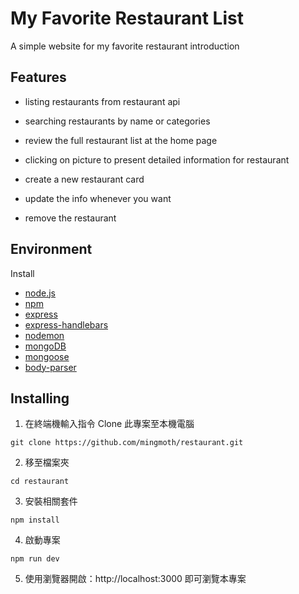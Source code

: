 # My Favorite Restaurant List

A simple website for my favorite restaurant introduction

## Features

- listing restaurants from restaurant api

- searching restaurants by name or categories

- review the full restaurant list at the home page 

- clicking on picture to present detailed information for restaurant

- create a new restaurant card

- update the info whenever you want

- remove the restaurant


## Environment

Install

- [node.js]
- [npm]
- [express]
- [express-handlebars]
- [nodemon]
- [mongoDB]
- [mongoose]
- [body-parser]

## Installing

1. 在終端機輸入指令 Clone 此專案至本機電腦
```
git clone https://github.com/mingmoth/restaurant.git
```
2. 移至檔案夾
```
cd restaurant
```
3. 安裝相關套件
```
npm install
```
4. 啟動專案
```
npm run dev
```
5. 使用瀏覽器開啟：http://localhost:3000 即可瀏覽本專案


[node.js]: https://nodejs.org/
[npm]: https://www.npmjs.com/get-npm
[express]: https://www.npmjs.com/package/express
[express-handlebars]: https://www.npmjs.com/package/express-handlebars
[nodemon]: https://www.npmjs.com/package/nodemon
[mongoDB]: https://www.mongodb.com/
[mongoose]: https://mongoosejs.com/
[body-parser]: https://www.npmjs.com/package/body-parser
